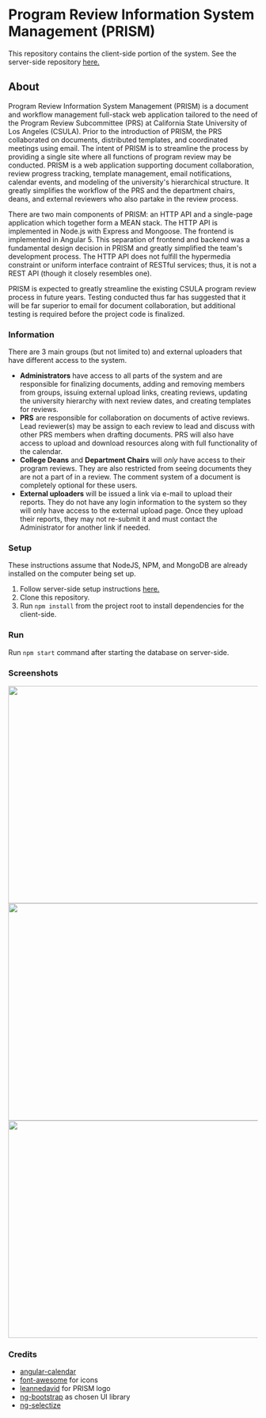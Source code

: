 # Program Review Information System Management (PRISM)
This repository contains the client-side portion of the system. See the server-side repository [here.](https://github.com/amclees/prism-api)

## About
Program Review Information System Management (PRISM) is a document and workflow management full-stack web application tailored to the need of the Program Review Subcommittee (PRS) at California State University of Los Angeles (CSULA). Prior to the introduction of PRISM, the PRS collaborated on documents, distributed templates, and coordinated meetings using email. The intent of PRISM is to streamline the process by providing a single site where all functions of program review may be conducted. PRISM is a web application supporting document collaboration, review progress tracking, template management, email notifications, calendar events, and modeling of the university's hierarchical structure. It greatly simplifies the workflow of the PRS and the department chairs, deans, and external reviewers who also partake in the review process.

There are two main components of PRISM: an HTTP API and a single-page application which together form a MEAN stack. The HTTP API is implemented in Node.js with Express and Mongoose. The frontend is implemented in Angular 5. This separation of frontend and backend was a fundamental design decision in PRISM and greatly simplified the team's development process. The HTTP API does not fulfill the hypermedia constraint or uniform interface contraint of RESTful services; thus, it is not a REST API (though it closely resembles one).

 PRISM is expected to greatly streamline the existing CSULA program review process in future years. Testing conducted thus far has suggested that it will be far superior to email for document collaboration, but additional testing is required before the project code is finalized.
 
### Information
There are 3 main groups (but not limited to) and external uploaders that have different access to the system.
* **Administrators** have access to all parts of the system and are responsible for finalizing documents, adding and removing members from groups, issuing external upload links, creating reviews, updating the university hierarchy with next review dates, and creating templates for reviews. 
* **PRS** are responsible for collaboration on documents of active reviews. Lead reviewer(s) may be assign to each review to lead and discuss with other PRS members when drafting documents. PRS will also have access to upload and download resources along with full functionality of the calendar.
* **College Deans** and **Department Chairs** will *only* have access to their program reviews. They are also restricted from seeing documents they are not a part of in a review. The comment system of a document is completely optional for these users.
* **External uploaders** will be issued a link via e-mail to upload their reports. They do not have any login information to the system so they will only have access to the external upload page. Once they upload their reports, they may not re-submit it and must contact the Administrator for another link if needed.

### Setup
These instructions assume that NodeJS, NPM, and MongoDB are already installed on the computer being set up.
1. Follow server-side setup instructions [here.](https://github.com/amclees/prism-api/blob/master/README.md)
2. Clone this repository.
3. Run `npm install` from the project root to install dependencies for the client-side.

### Run
Run `npm start` command after starting the database on server-side.

### Screenshots
<p align="center">
<img src="https://docs.google.com/uc?id=1SAAsgWxAiX8lvxbRMRMnyilGa-hup_xx" width="800" height="438">
<img src="https://docs.google.com/uc?id=1aEDLOCehgFOfgChWhKCnzEHojN4jdHur" width="800" height="438">
<img src="https://docs.google.com/uc?id=1jgmcVhsXAqU5_c3RsW2W-JIjh8-V_A9O" width="800" height="438">
</p>

### Credits
* [angular-calendar](https://github.com/mattlewis92/angular-calendar)
* [font-awesome](https://fontawesome.com/icons?d=gallery&m=free) for icons
* [leannedavid](https://github.com/leannedavid) for PRISM logo
* [ng-bootstrap](https://ng-bootstrap.github.io/#/home) as chosen UI library
* [ng-selectize](https://github.com/NicholasAzar/ng-selectize)
